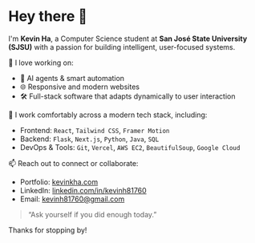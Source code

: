 # Hey there 👋

I'm **Kevin Ha**, a Computer Science student at **San José State University (SJSU)** with a passion for building intelligent, user-focused systems.

🧠 I love working on:
- 🤖 AI agents & smart automation
- 🌐 Responsive and modern websites
- 🛠️ Full-stack software that adapts dynamically to user interaction

🧰 I work comfortably across a modern tech stack, including:
- Frontend: `React`, `Tailwind CSS`, `Framer Motion`
- Backend: `Flask`, `Next.js`, `Python`, `Java`, `SQL`
- DevOps & Tools: `Git`, `Vercel`, `AWS EC2`, `BeautifulSoup`, `Google Cloud`

📫 Reach out to connect or collaborate:
- Portfolio: [kevinkha.com](https://kevinkha.com)
- LinkedIn: [linkedin.com/in/kevinh81760](https://www.linkedin.com/in/kevinh81760/)
- Email: [kevinh81760@gmail.com](mailto:kevinh81760@gmail.com)

> “Ask yourself if you did enough today.”

Thanks for stopping by!
